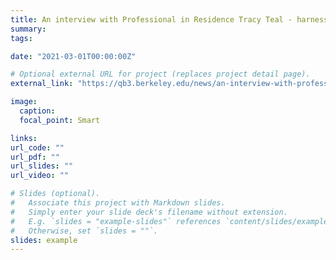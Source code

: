 ```yaml
---
title: An interview with Professional in Residence Tracy Teal - harnessing community to support scientific research
summary:
tags:

date: "2021-03-01T00:00:00Z"

# Optional external URL for project (replaces project detail page).
external_link: "https://qb3.berkeley.edu/news/an-interview-with-professional-in-residence-tracy-teal-harnessing-community-to-support-scientific-research/"

image:
  caption:
  focal_point: Smart

links:
url_code: ""
url_pdf: ""
url_slides: ""
url_video: ""

# Slides (optional).
#   Associate this project with Markdown slides.
#   Simply enter your slide deck's filename without extension.
#   E.g. `slides = "example-slides"` references `content/slides/example-slides.md`.
#   Otherwise, set `slides = ""`.
slides: example
---
```

